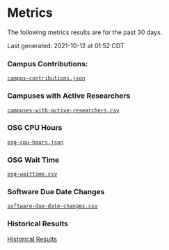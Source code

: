 Metrics
=======

The following metrics results are for the past 30 days.

Last generated: 2021-10-12 at 01:52 CDT

### Campus Contributions:

[`campus-contributions.json`](campus-contributions.json)

### Campuses with Active Researchers

[`campuses-with-active-researchers.csv`](campuses-with-active-researchers.csv)

### OSG CPU Hours

[`osg-cpu-hours.json`](osg-cpu-hours.json)

### OSG Wait Time

[`osg-waittime.csv`](osg-waittime.csv)

### Software Due Date Changes

[`software-due-date-changes.csv`](software-due-date-changes.csv)

### Historical Results

[Historical Results](historical-results)
